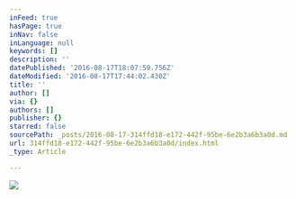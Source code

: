 ```yaml
---
inFeed: true
hasPage: true
inNav: false
inLanguage: null
keywords: []
description: ''
datePublished: '2016-08-17T18:07:59.756Z'
dateModified: '2016-08-17T17:44:02.430Z'
title: ''
author: []
via: {}
authors: []
publisher: {}
starred: false
sourcePath: _posts/2016-08-17-314ffd18-e172-442f-95be-6e2b3a6b3a0d.md
url: 314ffd18-e172-442f-95be-6e2b3a6b3a0d/index.html
_type: Article

---
```

![](https://the-grid-user-content.s3-us-west-2.amazonaws.com/f98f0796-8ebd-4869-8124-6eefe9c30181.jpg)